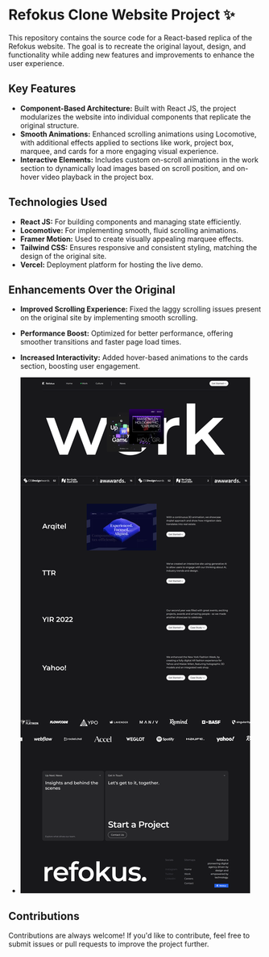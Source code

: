 # Refokus Clone Website Project ✨

This repository contains the source code for a React-based replica of the Refokus website. The goal is to recreate the original layout, design, and functionality while adding new features and improvements to enhance the user experience.

## Key Features

-   **Component-Based Architecture:** Built with React JS, the project modularizes the website into individual components that replicate the original structure.
-   **Smooth Animations:** Enhanced scrolling animations using Locomotive, with additional effects applied to sections like work, project box, marquee, and cards for a more engaging visual experience.
-   **Interactive Elements:** Includes custom on-scroll animations in the work section to dynamically load images based on scroll position, and on-hover video playback in the project box.

## Technologies Used

-   **React JS:** For building components and managing state efficiently.
-   **Locomotive:** For implementing smooth, fluid scrolling animations.
-   **Framer Motion:** Used to create visually appealing marquee effects.
-   **Tailwind CSS:** Ensures responsive and consistent styling, matching the design of the original site.
-   **Vercel:** Deployment platform for hosting the live demo.

## Enhancements Over the Original

-   **Improved Scrolling Experience:** Fixed the laggy scrolling issues present on the original site by implementing smooth scrolling.
-   **Performance Boost:** Optimized for better performance, offering smoother transitions and faster page load times.
-   **Increased Interactivity:** Added hover-based animations to the cards section, boosting user engagement.

-   ![alt text](public/ss.png)

## Contributions

Contributions are always welcome! If you'd like to contribute, feel free to submit issues or pull requests to improve the project further.

